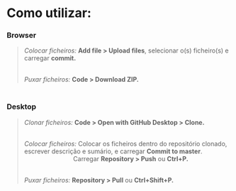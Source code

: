 # Como utilizar:

### Browser
> *Colocar ficheiros:* **Add file > Upload files**, selecionar o(s) ficheiro(s) e carregar **commit.** <br><br>
> 
> *Puxar ficheiros:*  **Code > Download ZIP.**


### <br> Desktop
> *Clonar ficheiros:* **Code > Open with GitHub Desktop > Clone.** <br><br>
> 
> *Colocar ficheiros:* Colocar os ficheiros dentro do repositório clonado, escrever descrição e sumário, e carregar **Commit to master**.<br>
> &nbsp; &nbsp; &nbsp; &nbsp; &nbsp; &nbsp; &nbsp; &nbsp; &nbsp; &nbsp; &nbsp; &nbsp; &nbsp; &nbsp; 
> Carregar **Repository > Push** ou **Ctrl+P.**<br><br>
> 
> *Puxar ficheiros:* **Repository > Pull** ou **Ctrl+Shift+P.**
<br>


